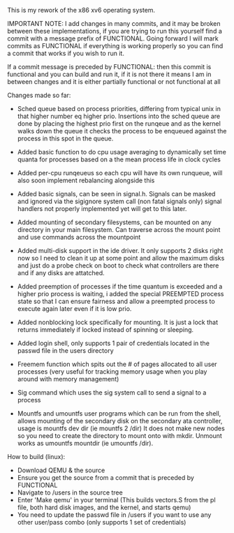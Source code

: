 This is my rework of the x86 xv6 operating system.


IMPORTANT NOTE: I add changes in many commits, and it may be broken between these implementations, if you are trying to run this yourself find a commit with a message prefix of FUNCTIONAL. Going forward I will mark commits as FUNCTIONAL if everything is working properly so you can find a commit that works if you wish to run it.

If a commit message is preceded by FUNCTIONAL: then this commit is functional and you can build and run it, if it is not there it means I am in between changes and it is either partially functional or not functional at all


Changes made so far:

  - Sched queue based on process priorities, differing from typical unix in that higher number eq higher prio. 
    Insertions into the sched queue are done by placing the highest prio first on the runqeue and as the kernel walks
    down the queue it checks the process to be enqueued against the process in this spot in the queue.

  - Added basic function to do cpu usage averaging to dynamically set time quanta for processes based on a the mean process life in clock cycles 
    
  - Added per-cpu runqeueus so each cpu will have its own runqueue, will also soon implement rebalancing alongside this

  - Added basic signals, can be seen in signal.h. Signals can be masked and ignored via the sigignore system call (non fatal signals only)
    signal handlers not properly implemented yet will get to this later.

  - Added mounting of secondary filesystems, can be mounted on any directory in your main filesystem. Can traverse across the mount point and use commands
    across the mountpoint

  - Added multi-disk support in the ide driver. It only supports 2 disks right now so I need to clean it up at some point and allow the maximum disks and just do a probe check
    on boot to check what controllers are there and if any disks are attatched.

  - Added preemption of processes if the time quantum is exceeded and a higher prio process is waiting, i added the special PREEMPTED process state so that I can ensure fairness
    and allow a preempted process to execute again later even if it is low prio.

  - Added nonblocking lock specifically for mounting. It is just a lock that returns immediately if locked instead of spinning or sleeping.

  - Added login shell, only supports 1 pair of credentials located in the passwd file in the users directory

  - Freemem function which spits out the # of pages allocated to all user processes (very useful for tracking memory usage when you play around with memory management)

  - Sig command which uses the sig system call to send a signal to a process

  - Mountfs and umountfs user programs which can be run from the shell, allows mounting of the secondary disk on the secondary ata controller, usage
    is mountfs dev dir (ie mountfs 2 /dir) It does not make new nodes so you need to create the directory to mount onto with mkdir. Unmount works as umountfs mountdir (ie umountfs /dir).


How to build (linux):

- Download QEMU & the source
- Ensure you get the source from a commit that is preceded by FUNCTIONAL
- Navigate to /users in the source tree
- Enter 'Make qemu' in your terminal (This builds vectors.S from the pl file, both hard disk images, and the kernel, and starts qemu)
- You need to update the passwd file in /users if you want to use any other user/pass combo (only supports 1 set of credentials)